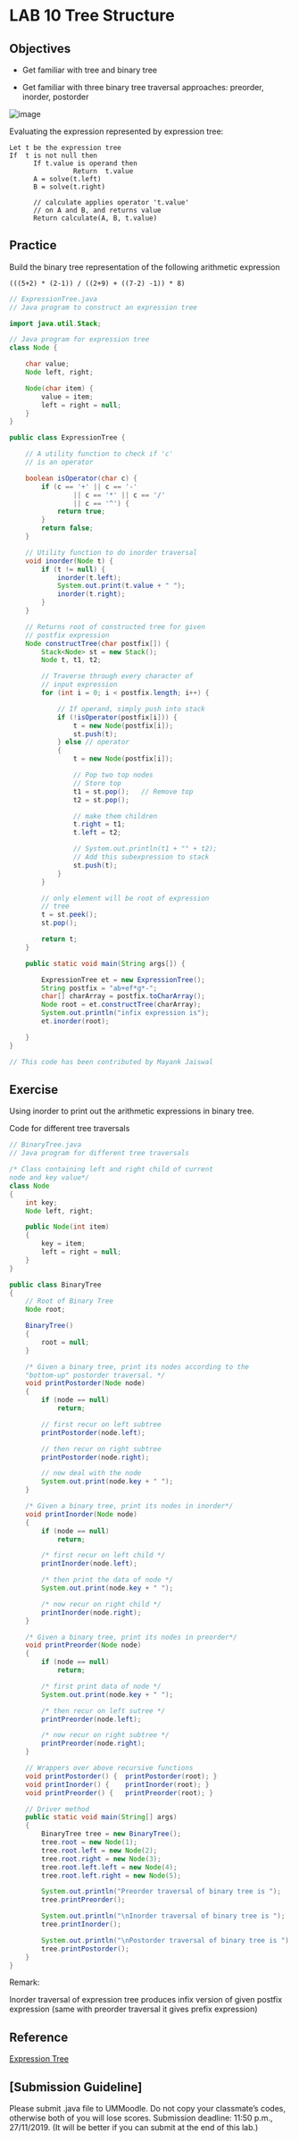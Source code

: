 # LAB 10 Tree Structure

## Objectives
- Get familiar with tree and binary tree

- Get familiar with three binary tree traversal approaches: preorder, inorder, postorder

![image](https://i.loli.net/2019/11/27/j2HPJQDegfNb4tm.png)

Evaluating the expression represented by expression tree:
```
Let t be the expression tree
If  t is not null then
      If t.value is operand then  
                Return  t.value
      A = solve(t.left)
      B = solve(t.right)
 
      // calculate applies operator 't.value' 
      // on A and B, and returns value
      Return calculate(A, B, t.value)   
```

## Practice
Build the binary tree representation of the following arithmetic expression
```
(((5+2) * (2-1)) / ((2+9) + ((7-2) -1)) * 8)
```

```java
// ExpressionTree.java
// Java program to construct an expression tree 

import java.util.Stack; 

// Java program for expression tree 
class Node { 

	char value; 
	Node left, right; 

	Node(char item) { 
		value = item; 
		left = right = null; 
	} 
} 

public class ExpressionTree { 

	// A utility function to check if 'c' 
	// is an operator 

	boolean isOperator(char c) { 
		if (c == '+' || c == '-'
				|| c == '*' || c == '/'
				|| c == '^') { 
			return true; 
		} 
		return false; 
	} 

	// Utility function to do inorder traversal 
	void inorder(Node t) { 
		if (t != null) { 
			inorder(t.left); 
			System.out.print(t.value + " "); 
			inorder(t.right); 
		} 
	} 

	// Returns root of constructed tree for given 
	// postfix expression 
	Node constructTree(char postfix[]) { 
		Stack<Node> st = new Stack(); 
		Node t, t1, t2; 

		// Traverse through every character of 
		// input expression 
		for (int i = 0; i < postfix.length; i++) { 

			// If operand, simply push into stack 
			if (!isOperator(postfix[i])) { 
				t = new Node(postfix[i]); 
				st.push(t); 
			} else // operator 
			{ 
				t = new Node(postfix[i]); 

				// Pop two top nodes 
				// Store top 
				t1 = st.pop();	 // Remove top 
				t2 = st.pop(); 

				// make them children 
				t.right = t1; 
				t.left = t2; 

				// System.out.println(t1 + "" + t2); 
				// Add this subexpression to stack 
				st.push(t); 
			} 
		} 

		// only element will be root of expression 
		// tree 
		t = st.peek(); 
		st.pop(); 

		return t; 
	} 

	public static void main(String args[]) { 

		ExpressionTree et = new ExpressionTree(); 
		String postfix = "ab+ef*g*-"; 
		char[] charArray = postfix.toCharArray(); 
		Node root = et.constructTree(charArray); 
		System.out.println("infix expression is"); 
		et.inorder(root); 

	} 
} 

// This code has been contributed by Mayank Jaiswal 

```


## Exercise
Using inorder to print out the arithmetic expressions in binary tree.

Code for different tree traversals
```java
// BinaryTree.java
// Java program for different tree traversals 

/* Class containing left and right child of current 
node and key value*/
class Node 
{ 
	int key; 
	Node left, right; 

	public Node(int item) 
	{ 
		key = item; 
		left = right = null; 
	} 
} 

public class BinaryTree 
{ 
	// Root of Binary Tree 
	Node root; 

	BinaryTree() 
	{ 
		root = null; 
	} 

	/* Given a binary tree, print its nodes according to the 
	"bottom-up" postorder traversal. */
	void printPostorder(Node node) 
	{ 
		if (node == null) 
			return; 

		// first recur on left subtree 
		printPostorder(node.left); 

		// then recur on right subtree 
		printPostorder(node.right); 

		// now deal with the node 
		System.out.print(node.key + " "); 
	} 

	/* Given a binary tree, print its nodes in inorder*/
	void printInorder(Node node) 
	{ 
		if (node == null) 
			return; 

		/* first recur on left child */
		printInorder(node.left); 

		/* then print the data of node */
		System.out.print(node.key + " "); 

		/* now recur on right child */
		printInorder(node.right); 
	} 

	/* Given a binary tree, print its nodes in preorder*/
	void printPreorder(Node node) 
	{ 
		if (node == null) 
			return; 

		/* first print data of node */
		System.out.print(node.key + " "); 

		/* then recur on left sutree */
		printPreorder(node.left); 

		/* now recur on right subtree */
		printPreorder(node.right); 
	} 

	// Wrappers over above recursive functions 
	void printPostorder() {	 printPostorder(root); } 
	void printInorder() {	 printInorder(root); } 
	void printPreorder() {	 printPreorder(root); } 

	// Driver method 
	public static void main(String[] args) 
	{ 
		BinaryTree tree = new BinaryTree(); 
		tree.root = new Node(1); 
		tree.root.left = new Node(2); 
		tree.root.right = new Node(3); 
		tree.root.left.left = new Node(4); 
		tree.root.left.right = new Node(5); 

		System.out.println("Preorder traversal of binary tree is "); 
		tree.printPreorder(); 

		System.out.println("\nInorder traversal of binary tree is "); 
		tree.printInorder(); 

		System.out.println("\nPostorder traversal of binary tree is "); 
		tree.printPostorder(); 
	} 
} 

```

Remark:

Inorder traversal of expression tree produces infix version of given postfix expression (same with preorder traversal it gives prefix expression)

## Reference
[Expression Tree](https://www.geeksforgeeks.org/expression-tree/)

## [Submission Guideline] 
Please submit .java file to UMMoodle.
Do not copy your classmate’s codes, otherwise both of you will lose scores.
Submission deadline: 11:50 p.m., 27/11/2019. (It will be better if you can submit
at the end of this lab.)
